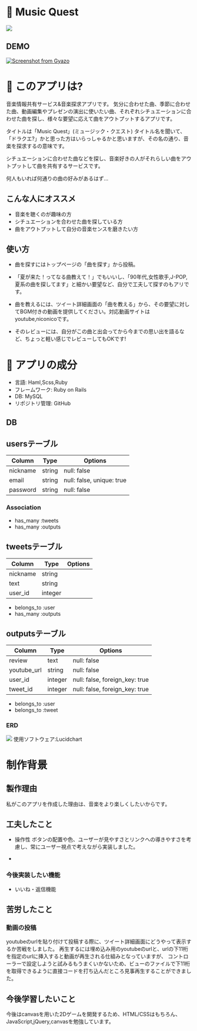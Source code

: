 # :musical_note: Music Quest
![](https://i.gyazo.com/9586dd65523f6a6294bc1ce2cb045f4e.jpg)

## DEMO
[![Screenshot from Gyazo](https://gyazo.com/1004ab98396366e553ec14c2ef46c49b/raw)](https://gyazo.com/1004ab98396366e553ec14c2ef46c49b)

# :musical_note: このアプリは?
音楽情報共有サービス&音楽探求アプリです。
気分に合わせた曲、季節に合わせた曲、動画編集やプレゼンの演出に使いたい曲、それぞれシチュエーションに合わせた曲を探し、様々な要望に応えて曲をアウトプットするアプリです。

タイトルは「Music Quest」(ミュージック・クエスト)
タイトル名を聞いて、「ドラクエ?」かと思った方はいらっしゃるかと思いますが、その名の通り、音楽を探求するの意味です。

シチュエーションに合わせた曲などを探し、音楽好きの人がそれらしい曲をアウトプットして曲を共有するサービスです。

何人もいれば何通りの曲の好みがあるはず...

## こんな人にオススメ
- 音楽を聴くのが趣味の方
- シチュエーションを合わせた曲を探している方
- 曲をアウトプットして自分の音楽センスを磨きたい方

## 使い方
- 曲を探すにはトップページの「曲を探す」から投稿。
- 「夏が来た！ってなる曲教えて！」でもいいし、「90年代,女性歌手,J-POP,夏系の曲を探してます」と細かい要望など、自分で工夫して探すのもアリです。

- 曲を教えるには、ツイート詳細画面の「曲を教える」から、その要望に対してBGM付きの動画を提供してください。対応動画サイトはyoutube,niconicoです。
- そのレビューには、自分がこの曲と出会ってから今までの思い出を語るなど、ちょっと軽い感じでレビューしてもOKです!

# :musical_note: アプリの成分
- 言語: Haml,Scss,Ruby
- フレームワーク: Ruby on Rails
- DB: MySQL
- リポジトリ管理: GitHub

## DB
## usersテーブル
|Column|Type|Options|
|------|----|-------|
|nickname|string|null: false|
|email|string|null: false, unique: true|
|password|string|null: false|
### Association
- has_many :tweets
- has_many :outputs

## tweetsテーブル
|Column|Type|Options|
|------|----|-------|
|nickname|string||
|text|string||
|user_id|integer||
- belongs_to :user
- has_many :outputs

## outputsテーブル
|Column|Type|Options|
|------|----|-------|
|review|text|null: false|
|youtube_url|string|null: false|
|user_id|integer|null: false, foreign_key: true|
|tweet_id|integer|null: false, foreign_key: true|
- belongs_to :user
- belongs_to :tweet

### ERD
![](https://www.lucidchart.com/publicSegments/view/86374a22-487f-4d64-909c-212e1a6fc88a/image.jpeg)
使用ソフトウェア:Lucidchart

# 制作背景
## 製作理由
私がこのアプリを作成した理由は、音楽をより楽しくしたいからです。


## 工夫したこと
- 操作性
ボタンの配置や色、ユーザーが見やすさとリンクへの導きやすさを考慮し、常にユーザー視点で考えながら実装しました。

- 

### 今後実装したい機能
- いいね・返信機能

## 苦労したこと
### 動画の投稿
youtubeのurlを貼り付けて投稿する際に、ツイート詳細画面にどうやって表示するか苦戦をしました。
再生するには埋め込み用のyoutubeのurlと、urlの下11桁を指定のurlに挿入すると動画が再生される仕組みとなっていますが、
コントローラーで設定しようと試みるもうまくいかないため、ビューのファイルで下11桁を取得できるように直接コードを打ち込んだところ見事再生することができました。

## 今後学習したいこと
今後はcanvasを用いた2Dゲームを開発するため、HTML/CSSはもちろん、JavaScript,jQuery,canvasを勉強しています。